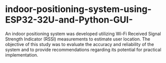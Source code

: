 # indoor-positioning-system-using-ESP32-32U-and-Python-GUI-
An indoor positioning system was developed utilizing Wi-Fi Received Signal Strength Indicator (RSSI) measurements to estimate user location. The objective of this study was to evaluate the accuracy and reliability of the system and to provide recommendations regarding its potential for practical implementation.
